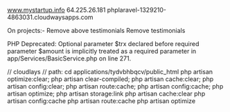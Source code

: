 www.mystartup.info
64.225.26.181
phplaravel-1329210-4863031.cloudwaysapps.com

On projects:-
    Remove above testimonials
    Remove testimonials


PHP Deprecated: Optional parameter $trx declared before required parameter $amount is implicitly treated as a required parameter in app/Services/BasicService.php on line 271.

// cloudlays
// path: cd applications/tydvbhbqcv/public_html
php artisan optimize:clear; php artisan clear-compiled; php artisan cache:clear; php artisan config:clear; php artisan route:cache; php artisan config:cache; php artisan optimize; php artisan storage:link
php artisan cache:clear
php artisan config:cache
php artisan route:cache
php artisan optimize
